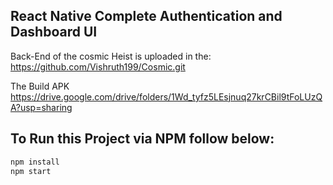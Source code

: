 ## React Native Complete Authentication and Dashboard UI

Back-End of the cosmic Heist is uploaded in the:
https://github.com/Vishruth199/Cosmic.git

The Build APK
https://drive.google.com/drive/folders/1Wd_tyfz5LEsjnuq27krCBil9tFoLUzQA?usp=sharing

## To Run this Project via NPM follow below:

```bash
npm install
npm start
```

